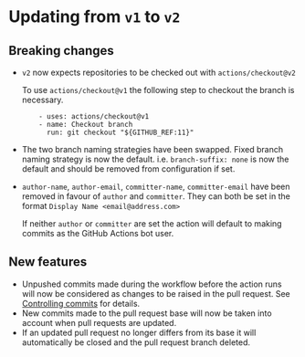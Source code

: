 # Updating from `v1` to `v2`

## Breaking changes

- `v2` now expects repositories to be checked out with `actions/checkout@v2`

  To use `actions/checkout@v1` the following step to checkout the branch is necessary.
  ```
      - uses: actions/checkout@v1
      - name: Checkout branch
        run: git checkout "${GITHUB_REF:11}"
  ```

- The two branch naming strategies have been swapped. Fixed branch naming strategy is now the default. i.e. `branch-suffix: none` is now the default and should be removed from configuration if set.

- `author-name`, `author-email`, `committer-name`, `committer-email` have been removed in favour of `author` and `committer`.
  They can both be set in the format `Display Name <email@address.com>`

  If neither `author` or `committer` are set the action will default to making commits as the GitHub Actions bot user.

## New features

- Unpushed commits made during the workflow before the action runs will now be considered as changes to be raised in the pull request. See [Controlling commits](https://github.com/peter-evans/create-pull-request/tree/v2-beta#controlling-commits) for details.
- New commits made to the pull request base will now be taken into account when pull requests are updated.
- If an updated pull request no longer differs from its base it will automatically be closed and the pull request branch deleted.
